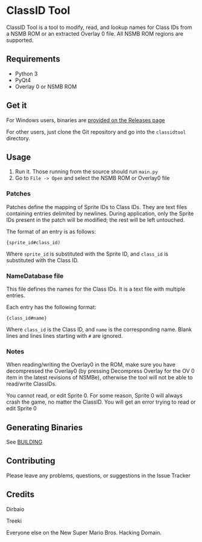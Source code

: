 ClassID Tool
============

ClassID Tool is a tool to modify, read, and lookup names for Class IDs from a NSMB ROM or an extracted Overlay 0 file. All NSMB ROM regions are supported.

Requirements
------------
* Python 3
* PyQt4
* Overlay 0 or NSMB ROM

Get it
------

For Windows users, binaries are [provided on the Releases page](https://github.com/Eloston/nsmb-tools/releases)

For other users, just clone the Git repository and go into the `classidtool` directory.

Usage
-----
1. Run it. Those running from the source should run `main.py`
2. Go to `File -> Open` and select the NSMB ROM or Overlay0 file

### Patches
Patches define the mapping of Sprite IDs to Class IDs. They are text files containing entries delimited by newlines. During application, only the Sprite IDs present in the patch will be modified; the rest will be left untouched.

The format of an entry is as follows:
```
{sprite_id#class_id)
```
Where `sprite_id` is substituted with the Sprite ID, and `class_id` is substituted with the Class ID.

### NameDatabase file
This file defines the names for the Class IDs. It is a text file with multiple entries.

Each entry has the following format:
```
{class_id#name}
```
Where `class_id` is the Class ID, and `name` is the corresponding name. Blank lines and lines lines starting with `#` are ignored.

### Notes
When reading/writing the Overlay0 in the ROM, make sure you have decompressed the Overlay0 (by pressing Decompress Overlay for the OV 0 item in the latest revisions of NSMBe), otherwise the tool will not be able to read/write ClassIDs.

You cannot read, or edit Sprite 0. For some reason, Sprite 0 will always crash the game, no matter the ClassID. You will get an error trying to read or edit Sprite 0

Generating Binaries
-------------------
See [BUILDING](BUILDING.md)

Contributing
------------
Please leave any problems, questions, or suggestions in the Issue Tracker

Credits
-------
Dirbaio

Treeki

Everyone else on the New Super Mario Bros. Hacking Domain.
